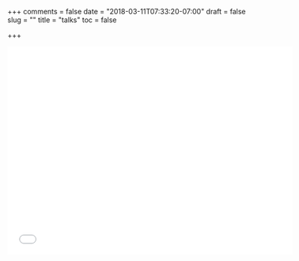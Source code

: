 +++
comments = false
date = "2018-03-11T07:33:20-07:00"
draft = false
slug = ""
title = "talks"
toc = false

+++
<iframe src="//slides.com/sprkyco/not_your_server-6/embed?token=3Iq67v0o" width="576" height="420" scrolling="no" frameborder="0" webkitallowfullscreen mozallowfullscreen allowfullscreen></iframe>